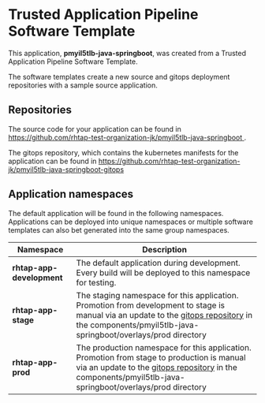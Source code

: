 # Trusted Application Pipeline Software Template

This application, **pmyil5tlb-java-springboot**, was created from a Trusted Application Pipeline Software Template.

The software templates create a new source and gitops deployment repositories with a sample source application. 

## Repositories

The source code for your application can be found in [https://github.com/rhtap-test-organization-jk/pmyil5tlb-java-springboot ](https://github.com/rhtap-test-organization-jk/pmyil5tlb-java-springboot ).
 
The gitops repository, which contains the kubernetes manifests for the application can be found in 
[https://github.com/rhtap-test-organization-jk/pmyil5tlb-java-springboot-gitops ](https://github.com/rhtap-test-organization-jk/pmyil5tlb-java-springboot-gitops ) 

## Application namespaces 

The default application will be found in the following namespaces. Applications can be deployed into unique namespaces or multiple software templates can also bet generated into the same group namespaces.  

|  Namespace   |  Description   |  
| -------- | -------- |   
| **rhtap-app-development** | The default application during development. Every build will be deployed to this namespace for testing. | 
| **rhtap-app-stage** | The staging namespace for this application. Promotion from development to stage is manual via an update to the [gitops repository](https://github.com/rhtap-test-organization-jk/pmyil5tlb-java-springboot-gitops ) in the components/pmyil5tlb-java-springboot/overlays/prod directory |  
| **rhtap-app-prod** | The production namespace for this application. Promotion from stage to production is manual via an update to the [gitops repository](https://github.com/rhtap-test-organization-jk/pmyil5tlb-java-springboot-gitops ) in the components/pmyil5tlb-java-springboot/overlays/prod directory | 